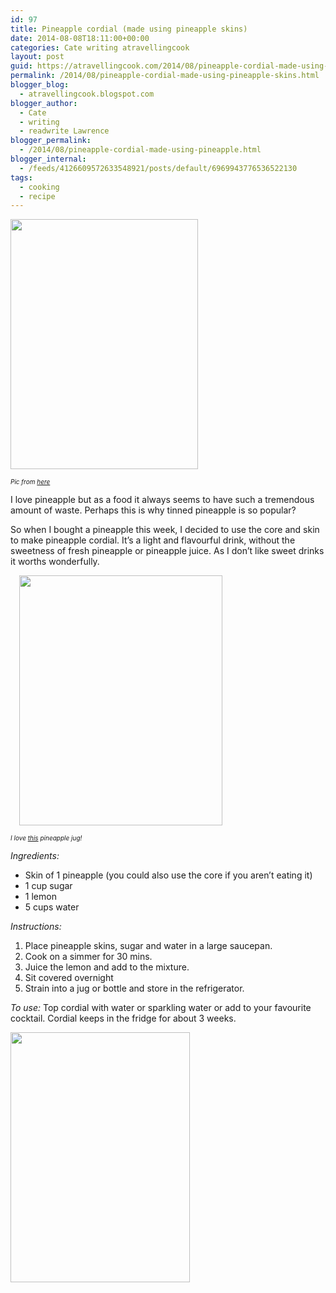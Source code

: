 ```yaml
---
id: 97
title: Pineapple cordial (made using pineapple skins)
date: 2014-08-08T18:11:00+00:00
categories: Cate writing atravellingcook
layout: post
guid: https://atravellingcook.com/2014/08/pineapple-cordial-made-using-pineapple-skins.html
permalink: /2014/08/pineapple-cordial-made-using-pineapple-skins.html
blogger_blog:
  - atravellingcook.blogspot.com
blogger_author:
  - Cate
  - writing
  - readwrite Lawrence
blogger_permalink:
  - /2014/08/pineapple-cordial-made-using-pineapple.html
blogger_internal:
  - /feeds/4126609572633548921/posts/default/6969943776536522130
tags:
  - cooking
  - recipe
---
```





  <a  href="https://4.bp.blogspot.com/-c3rYM3Fcdz8/U-T86r_Bc_I/AAAAAAAAJHs/N0hOye8U4Ho/s1600/640px-GiantPineappleNambour.jpg"><img src="https://4.bp.blogspot.com/-c3rYM3Fcdz8/U-T86r_Bc_I/AAAAAAAAJHs/N0hOye8U4Ho/s1600/640px-GiantPineappleNambour.jpg" alt="" width="300" height="400" border="0" /></a>


_<span style="font-size: x-small;">Pic from <a href="https://en.wikipedia.org/wiki/Big_Pineapple">here</a>_

I love pineapple but as a food it always seems to have such a tremendous amount of waste. Perhaps this is why tinned pineapple is so popular?



So when I bought a pineapple this week, I decided to use the core and skin to make pineapple cordial. It&#8217;s a light and flavourful drink, without the sweetness of fresh pineapple or pineapple juice. As I don&#8217;t like sweet drinks it worths wonderfully.
  
<a style="margin-left: 1em; margin-right: 1em; text-align: center;" href="https://1.bp.blogspot.com/-WmaXRUytMpU/U-T8uAJG13I/AAAAAAAAJHk/ZWSM6_exm54/s1600/459905658_e4dbc2b70d_o.jpg"><img src="https://1.bp.blogspot.com/-WmaXRUytMpU/U-T8uAJG13I/AAAAAAAAJHk/ZWSM6_exm54/s1600/459905658_e4dbc2b70d_o.jpg" alt="" width="325" height="400" border="0" /></a>
  
_<span style="font-size: x-small;">I love <a href="https://www.ebay.com/itm/Vintage-1960s-PINEAPPLE-SHAPED-PLASTIC-PITCHER-Minerware-with-6-pineapple-mugs-/221488809564?pt=Dinnerware_Serving_Dishes&hash=item3391c3065c">this</a> pineapple jug!_

_Ingredients:_

  * Skin of 1 pineapple (you could also use the core if you aren&#8217;t eating it)
  * 1 cup sugar
  * 1 lemon
  * 5 cups water

_Instructions:_

  1. Place pineapple skins, sugar and water in a large saucepan.
  2. Cook on a simmer for 30 mins.
  3. Juice the lemon and add to the mixture.
  4. Sit covered overnight
  5. Strain into a jug or bottle and store in the refrigerator.


  <i>To use: </i>Top cordial with water or sparkling water or add to your favourite cocktail. Cordial keeps in the fridge for about 3 weeks.



  <a  href="https://3.bp.blogspot.com/-iJ0sHp6rIh4/U-UEkrHzNpI/AAAAAAAAJIo/E7iSg71EOeA/s1600/14674036819_bb8b794b03_b.jpg"><img src="https://3.bp.blogspot.com/-iJ0sHp6rIh4/U-UEkrHzNpI/AAAAAAAAJIo/E7iSg71EOeA/s1600/14674036819_bb8b794b03_b.jpg" alt="" width="287" height="400" border="0" /></a>
